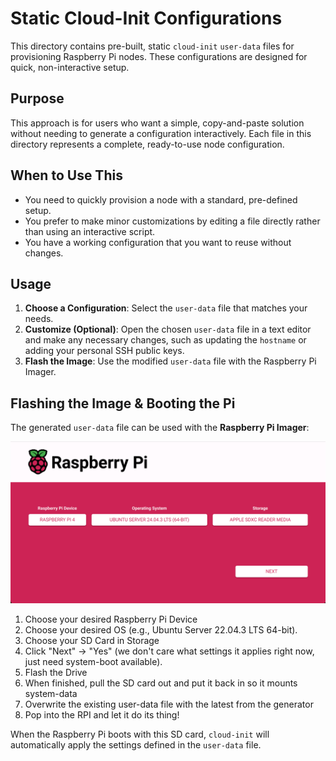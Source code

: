 # Static Cloud-Init Configurations

This directory contains pre-built, static `cloud-init` `user-data` files for provisioning Raspberry Pi nodes. These configurations are designed for quick, non-interactive setup.

## Purpose

This approach is for users who want a simple, copy-and-paste solution without needing to generate a configuration interactively. Each file in this directory represents a complete, ready-to-use node configuration.

## When to Use This

- You need to quickly provision a node with a standard, pre-defined setup.
- You prefer to make minor customizations by editing a file directly rather than using an interactive script.
- You have a working configuration that you want to reuse without changes.

## Usage

1.  **Choose a Configuration**: Select the `user-data` file that matches your needs.
2.  **Customize (Optional)**: Open the chosen `user-data` file in a text editor and make any necessary changes, such as updating the `hostname` or adding your personal SSH public keys.
3.  **Flash the Image**: Use the modified `user-data` file with the Raspberry Pi Imager.

## Flashing the Image & Booting the Pi

The generated `user-data` file can be used with the **Raspberry Pi Imager**:

![Raspberry Pi Imager](../assets/rpi-imager.png)

1.  Choose your desired Raspberry Pi Device
2.  Choose your desired OS (e.g., Ubuntu Server 22.04.3 LTS 64-bit).
3.  Choose your SD Card in Storage
4.  Click "Next" -> "Yes" (we don't care what settings it applies right now, just need system-boot available).
5.  Flash the Drive
6.  When finished, pull the SD card out and put it back in so it mounts system-data
7.  Overwrite the existing user-data file with the latest from the generator
8.  Pop into the RPI and let it do its thing!

When the Raspberry Pi boots with this SD card, `cloud-init` will automatically apply the settings defined in the `user-data` file.
